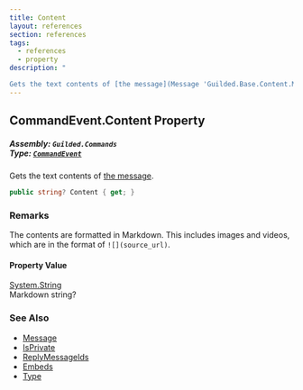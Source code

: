 ```yaml
---
title: Content
layout: references
section: references
tags:
  - references
  - property
description: "

Gets the text contents of [the message](Message 'Guilded.Base.Content.Message')."
---
```


## CommandEvent.Content Property
##### **Assembly:** `Guilded.Commands`<br/>**Type:** [`CommandEvent`](CommandEvent 'Guilded.Commands.CommandEvent')

Gets the text contents of [the message](Message 'Guilded.Base.Content.Message').

```csharp
public string? Content { get; }
```

### Remarks
  
The contents are formatted in Markdown. This includes images and videos, which are in the format of `![](source_url)`.

#### Property Value
[System.String](https://docs.microsoft.com/en-us/dotnet/api/System.String 'System.String')  
Markdown string?

### See Also
- [Message](Message 'Guilded.Base.Content.Message')
- [IsPrivate](Message.IsPrivate 'Guilded.Base.Content.Message.IsPrivate')
- [ReplyMessageIds](Message.ReplyMessageIds 'Guilded.Base.Content.Message.ReplyMessageIds')
- [Embeds](Message.Embeds 'Guilded.Base.Content.Message.Embeds')
- [Type](Message.Type 'Guilded.Base.Content.Message.Type')